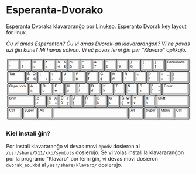 # Esperanta-Dvorako
Esperanta Dvoraka klavararanĝo por Linukso. Esperanto Dvorak key layout for linux.

*Ĉu vi amas Esperanton? Ĉu vi amas Dvorak-an klavararanĝon? Vi ne povas uzi ĝin kune? Mi havas solvon. Vi eĉ povas lerni ĝin per "Klavaro" aplikaĵo.*

![preview](view.png "Kiel ĝi aperas")

### Kiel instali ĝin?

Por instali klavararanĝo vi devas movi `epodv` dosieron al `/usr/share/X11/xkb/symbols` dosierujo. Se vi volas instali la klavararanĝon por la programo "Klavaro" por lerni ĝin, vi devas movi dosieron `dvorak_eo.kbd` al `/usr/share/klavaro/` dosierujo.
